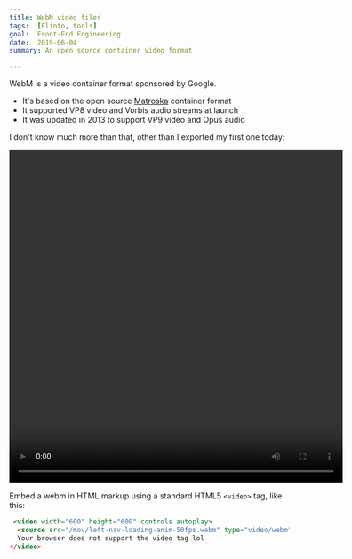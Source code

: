 ```yaml
---
title: WebM video files
tags:  [Flinto, tools]
goal:  Front-End Engineering
date:  2019-06-04
summary: An open source container video format

---
```


WebM is a video container format sponsored by Google.

* It's based on the open source [Matroska][m] container format
* It supported VP8 video and Vorbis audio streams at launch
* It was updated in 2013 to support VP9 video and Opus audio

I don't know much more than that, other than I exported my first one today:

 <video width="600" height="600" controls autoplay>
  <source src="/mov/left-nav-loading-anim-50fps.webm" type="video/webm">
  Your browser does not support the video tag lol
</video> 

Embed a webm in HTML markup using a standard HTML5 `<video>` tag, like this:

```html
 <video width="600" height="600" controls autoplay>
  <source src="/mov/left-nav-loading-anim-50fps.webm" type="video/webm">
  Your browser does not support the video tag lol
</video> 
```

[m]: https://en.wikipedia.org/wiki/Matroska
